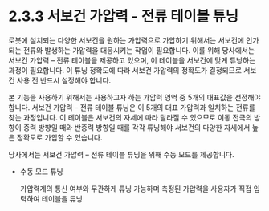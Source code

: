 ﻿# 2.3.3 서보건 가압력 - 전류 테이블 튜닝

로봇에 설치되는 다양한 서보건을 원하는 가압력으로 가압하기 위해서는 서보건에 인가되는 전류와 발생하는 가압력을 대응시키는 작업이 필요합니다. 이를 위해 당사에서는 서보건 가압력 – 전류 테이블을 제공하고 있으며, 이 테이블을 서보건에 맞게 튜닝하는 과정이 필요합니다. 이 튜닝 정확도에 따라 서보건 가압력의 정확도가 결정되므로 서보건 사용 전 반드시 설정해야 합니다.

본 기능을 사용하기 위해서는 사용하고자 하는 가압력 영역 중 5개의 대표값을 선정해야 합니다. 서보건 가압력 – 전류 테이블 튜닝은 이 5개의 대표 가압력과 일치하는 전류를 찾는 과정입니다. 이 테이블은 서보건의 자세에 따라 달라질 수 있으므로 이동 전극의 방향이 중력 방향일 때와 반중력 방향일 때를 각각 튜닝해야 서보건의 다양한 자세에서 높은 정확도로 가압할 수 있습니다.

당사에서는 서보건 가압력 – 전류 테이블 튜닝을 위해 수동 모드를 제공합니다.

*   수동 모드 튜닝

    가압력계의 통신 여부와 무관하게 튜닝 가능하며 측정된 가압력을 사용자가 직접 입력하여 테이블을 튜닝

